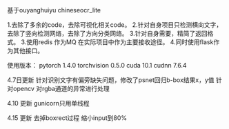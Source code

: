 基于ouyanghuiyu chineseocr_lite

1.去除了多余的code，去除可视化相关code。
2.针对自身项目只检测横向文字，去除了竖向检测网络，去除了方向分类网络。
3.针对自身需要，精简了返回格式。
3.使用redis 作为MQ 在实际项目中作为主要接收途径。
4.同时使用flask作为其他接口。

使用版本：
pytorch 1.4.0
torchvision 0.5.0
cuda 10.1
cudnn 7.6.4

4.7日更新
针对识别文字有偏旁缺失问题，修改了psnet回归b-box结果x，y值
针对opencv 对rgba通道的异常进行处理

4.10 更新
gunicorn只用单线程

4.15 更新
去掉boxrect过程
缩小input到80%
